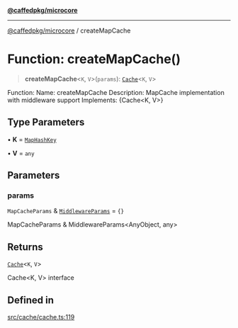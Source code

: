 [**@caffedpkg/microcore**](../README.md)

***

[@caffedpkg/microcore](../globals.md) / createMapCache

# Function: createMapCache()

> **createMapCache**\<`K`, `V`\>(`params`): [`Cache`](../interfaces/Cache.md)\<`K`, `V`\>

Function:
Name:  createMapCache
Description: MapCache implementation with middleware support
Implements: {Cache<K, V>}

## Type Parameters

• **K** = [`MapHashKey`](../type-aliases/MapHashKey.md)

• **V** = `any`

## Parameters

### params

`MapCacheParams` & [`MiddlewareParams`](../type-aliases/MiddlewareParams.md) = `{}`

MapCacheParams & MiddlewareParams<AnyObject, any>

## Returns

[`Cache`](../interfaces/Cache.md)\<`K`, `V`\>

Cache<K, V> interface

## Defined in

[src/cache/cache.ts:119](https://github.com/caffed/microcore/blob/3444f5042af4893783a848f270124aa74f8db032/src/cache/cache.ts#L119)
